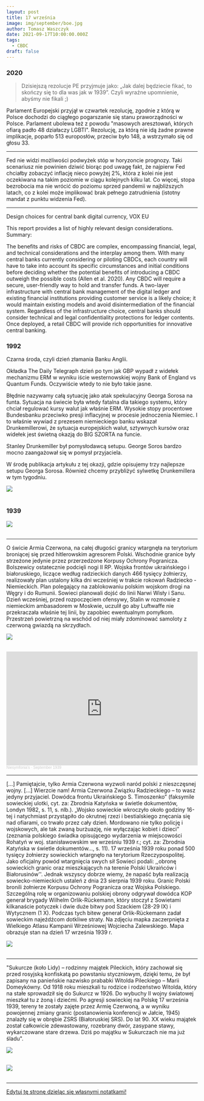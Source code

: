 ```yaml
---
layout: post
title: 17 września
image: img/september/boe.jpg
author: Tomasz Waszczyk
date: 2021-09-17T10:00:00.000Z
tags:
  - CBDC
draft: false
---
```


### 2020

> Dzisiejszą rezolucje PE przyjmuje jako: „Jak dalej będziecie fikać, to skończy się to dla was jak w 1939”. Czyli wyraźne upomnienie, abyśmy nie fikali ;)

Parlament Europejski przyjął w czwartek rezolucję, zgodnie z którą w Polsce dochodzi do ciągłego pogarszanie się stanu praworządności w Polsce. Parlament ubolewa też z powodu "masowych aresztowań, których ofiarą padło 48 działaczy LGBTI". Rezolucję, za którą nie idą żadne prawne implikacje, poparło 513 europosłów, przeciw było 148, a wstrzymało się od głosu 33.

---

Fed nie widzi możliwości podwyżek stóp w horyzoncie prognozy. Taki scenariusz nie powinien dziwić biorąc pod uwagę fakt, że najpierw Fed chciałby zobaczyć inflację nieco powyżej 2%, która z kolei nie jest oczekiwana na takim poziomie w ciągu kolejnych kilku lat. Co więcej, stopa bezrobocia ma nie wrócić do poziomu sprzed pandemii w najbliższych latach, co z kolei może implikować brak pełnego zatrudnienia (istotny mandat z punktu widzenia Fed).

---

Design choices for central bank digital currency, VOX EU

This report provides a list of highly relevant design considerations. Summary:

The benefits and risks of CBDC are complex, encompassing financial, legal, and technical considerations and the interplay among them. With many central banks currently considering or piloting CBDCs, each country will have to take into account its specific circumstances and initial conditions before deciding whether the potential benefits of introducing a CBDC outweigh the possible costs (Allen et al. 2020). Any CBDC will require a secure, user-friendly way to hold and transfer funds. A two-layer infrastructure with central bank management of the digital ledger and existing financial institutions providing customer service is a likely choice; it would maintain existing models and avoid disintermediation of the financial system. Regardless of the infrastructure choice, central banks should consider technical and legal confidentiality protections for ledger contents. Once deployed, a retail CBDC will provide rich opportunities for innovative central banking.

### 1992

Czarna środa, czyli dzień złamania Banku Anglii.

Okładka The Daily Telegraph dzień po tym jak GBP wypadł z widełek mechanizmu ERM w wyniku iście westernowskiej wojny Bank of England vs Quantum Funds. Oczywiście wtedy to nie było takie jasne.

Błędnie nazywamy całą sytuację jako atak spekulacyjny Georga Sorosa na funta. Sytuacja na świecie była wtedy fatalna dla takiego systemu, który chciał regulować kursy walut jak właśnie ERM. Wysokie stopy procentowe Bundesbanku przeciwko presji inflacyjnej w procesie jednoczenia Niemiec. I to właśnie wywiad z prezesem niemieckiego banku wskazał Drunkemillerowi, że sytuacja europejskich walut, sztywnych kursów oraz widełek jest świetną okazją do BIG SZORTA na funcie.

Stanley Drunkemiller był pomysłodawcą setupu. George Soros bardzo mocno zaangażował się w pomysł przyjaciela.

W środę publikacja artykułu z tej okazji, gdzie opisujemy trzy najlepsze setupu Georga Sorosa. Również chcemy przybliżyć sylwetkę Drunkemillera w tym tygodniu.

<img src="./img/september/boe.jpg"><br><br>

### 1939

<img src="./img/september/deportacje.jpg"><br><br>

---

O świcie Armia Czerwona, na całej długości granicy wtargnęła na terytorium broniącej się przed hitlerowskim agresorem Polski. Wschodnie granice były strzeżone jedynie przez przerzedzone Korpusy Ochrony Pogranicza. Bolszewicy ostatecznie podcięli nogi II RP. Wojska frontów ukraińskiego i białoruskiego, liczące według radzieckich danych 466 tysięcy żołnierzy, realizowały plan ustalony kilka dni wcześniej w trakcie rokowań Radziecko - Niemieckich. Plan polegający na zablokowaniu polskim wojskom drogi na Węgry i do Rumunii. Sowieci planowali dojść do linii Narwi Wisły i Sanu. Dzień wcześniej, przed rozpoczęciem ofensywy, Stalin w rozmowie z niemieckim ambasadorem w Moskwie, uczulił go aby Luftwaffe nie przekraczała właśnie tej linii, by zapobiec ewentualnym pomyłkom. Przestrzeń powietrzną na wschód od niej miały zdominować samoloty z czerwoną gwiazdą na skrzydłach.

<img src="./img/september/rosjapomaga.jpg"><br><br>

<iframe width="100%" height="300" scrolling="no" frameborder="no" allow="autoplay" src="https://w.soundcloud.com/player/?url=https%3A//api.soundcloud.com/tracks/672321125&color=%23ff5500&auto_play=false&hide_related=false&show_comments=true&show_user=true&show_reposts=false&show_teaser=true&visual=true"></iframe><div style="font-size: 10px; color: #cccccc;line-break: anywhere;word-break: normal;overflow: hidden;white-space: nowrap;text-overflow: ellipsis; font-family: Interstate,Lucida Grande,Lucida Sans Unicode,Lucida Sans,Garuda,Verdana,Tahoma,sans-serif;font-weight: 100;"><a href="https://soundcloud.com/ciecierski" title="Niesymfonia&#x27;s" target="_blank" style="color: #cccccc; text-decoration: none;">Niesymfonia&#x27;s</a> · <a href="https://soundcloud.com/ciecierski/september-1939" title="September 1939" target="_blank" style="color: #cccccc; text-decoration: none;">September 1939</a></div>

---

[…] Pamiętajcie, tylko Armia Czerwona wyzwoli naród polski z nieszczęsnej wojny. […] Wierzcie nam! Armia Czerwona Związku Radzieckiego – to wasz jedyny przyjaciel. Dowódca frontu Ukraińskiego S. Timoszenko”
(faksymile sowieckiej ulotki, cyt. za: Zbrodnia Katyńska w świetle dokumentów, Londyn 1982, s. 11, s. nlb.).
 „Wojsko sowieckie wkroczyło około godziny 16-tej i natychmiast przystąpiło do okrutnej rzezi i bestialskiego znęcania się nad ofiarami, co trwało przez cały dzień. Mordowano nie tylko policję i wojskowych, ale tak zwaną burżuazję, nie wyłączając kobiet i dzieci”
(zeznania polskiego świadka opisującego wydarzenia w miejscowości Rohatyń w woj. stanisławowskim we wrześniu 1939 r.; cyt. za: Zbrodnia Katyńska w świetle dokumentów..., s. 11).
17 września 1939 roku ponad 500 tysięcy żołnierzy sowieckich wtargnęło na terytorium Rzeczypospolitej. Jako oficjalny powód wtargnięcia swych sił Sowieci podali: ,,obronę sowieckich granic oraz mieszkających na terenie Polski Ukraińców i Białorusinów''.
Jednak wszyscy dobrze wiemy, że napaść była realizacją sowiecko-niemieckich ustaleń z dnia 23 sierpnia 1939 roku.
Granic Polski bronili żołnierze Korpusu Ochrony Pogranicza oraz Wojska Polskiego. Szczególną rolę w organizowaniu polskiej obrony odgrywał dowódca KOP generał brygady Wilhelm Orlik-Rückemann, który stoczył z Sowietami kilkanaście potyczek i dwie duże bitwy pod Szackiem (28-29 IX) i Wytycznem (1 X). Podczas tych bitew generał Orlik-Rückemann zadał sowieckim najeźdźcom dotkliwe straty.
Na zdjęciu mapka zaczerpnięta z Wielkiego Atlasu Kampanii Wrześniowej Wojciecha Zalewskiego. Mapa obrazuje stan na dzień 17 września 1939 r.

<img src="./img/september/wierzcienam.jpg"><br><br>

---

"Sukurcze (koło Lidy) – rodzinny majątek Pileckich, który zachował się przed rosyjską konfiskatą po powstaniu styczniowym, dzięki temu, że był zapisany na panieńskie nazwisko prababki Witolda Pileckiego – Marii Domeykówny. Od 1918 roku mieszkali tu rodzice i rodzeństwo Witolda, który na stałe sprowadził się do Sukurcz w 1926. Do wybuchy II wojny światowej mieszkał tu z żoną i dziećmi. Po agresji sowieckiej na Polskę 17 września 1939, tereny te zostały zajęte przez Armię Czerwoną, a w wyniku powojennej zmiany granic (postanowienia konferencji w Jałcie, 1945) znalazły się w obrębie ZSRS (Białoruskiej SRS). Do lat 90. XX wieku majątek został całkowicie zdewastowany, rozebrany dwór, zasypane stawy, wykarczowane stare drzewa. Dziś po majątku w Sukurczach nie ma już śladu".

<img src="./img/september/pilecki.jpg"><br><br>

<img src="./img/september/pilecki2.jpg"><br><br>

---

<a href="https://github.com/TomaszWaszczyk/historia.waszczyk.com/edit/master/src/content/september-17.md" target="_blank">Edytuj tę stronę dzieląc się własnymi notatkami!</a>
